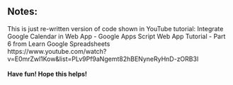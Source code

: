 <h2>Notes:</h2>
This is just re-written version of code shown in YouTube tutorial: Integrate Google Calendar in Web App - Google Apps Script Web App Tutorial - Part 6 from Learn Google Spreadsheets<br>
https://www.youtube.com/watch?v=E0mrZwl1Kow&list=PLv9Pf9aNgemt82hBENyneRyHnD-zORB3l
<br><br>
<b> Have fun! Hope this helps! </b>
